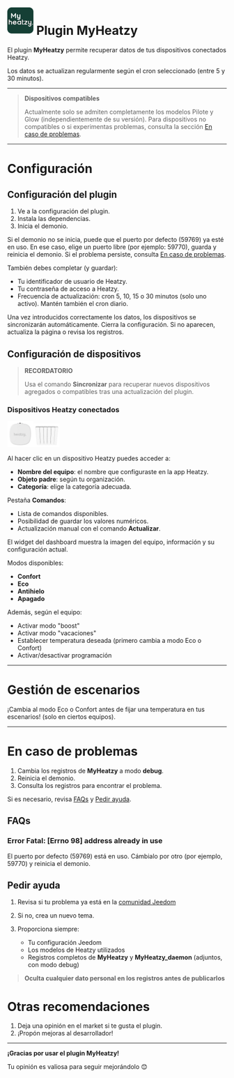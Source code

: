# <img src="../images/MyHeatzy_icon.png" width="60"/> Plugin MyHeatzy

El plugin **MyHeatzy** permite recuperar datos de tus dispositivos conectados Heatzy.

Los datos se actualizan regularmente según el cron seleccionado (entre 5 y 30 minutos).

---

> **Dispositivos compatibles**
>
> Actualmente solo se admiten completamente los modelos Pilote y Glow (independientemente de su versión).
> Para dispositivos no compatibles o si experimentas problemas, consulta la sección [En caso de problemas](#en-caso-de-problemas).

---

# Configuración

## Configuración del plugin

1. Ve a la configuración del plugin.
2. Instala las dependencias.
3. Inicia el demonio.

Si el demonio no se inicia, puede que el puerto por defecto (59769) ya esté en uso. En ese caso, elige un puerto libre (por ejemplo: 59770), guarda y reinicia el demonio. Si el problema persiste, consulta [En caso de problemas](#en-caso-de-problemas).

También debes completar (y guardar):
- Tu identificador de usuario de Heatzy.
- Tu contraseña de acceso a Heatzy.
- Frecuencia de actualización: cron 5, 10, 15 o 30 minutos (solo uno activo). Mantén también el cron diario.

Una vez introducidos correctamente los datos, los dispositivos se sincronizarán automáticamente. Cierra la configuración. Si no aparecen, actualiza la página o revisa los registros.

## Configuración de dispositivos

> **RECORDATORIO**
>
> Usa el comando **Sincronizar** para recuperar nuevos dispositivos agregados o compatibles tras una actualización del plugin.

### Dispositivos Heatzy conectados
<img src="../images/Pilote.png" width="60"/><img src="../images/Glow.png" width="60"/>

Al hacer clic en un dispositivo Heatzy puedes acceder a:

- **Nombre del equipo**: el nombre que configuraste en la app Heatzy.
- **Objeto padre**: según tu organización.
- **Categoría**: elige la categoría adecuada.

Pestaña **Comandos**:
- Lista de comandos disponibles.
- Posibilidad de guardar los valores numéricos.
- Actualización manual con el comando **Actualizar**.

El widget del dashboard muestra la imagen del equipo, información y su configuración actual.

Modos disponibles:
- **Confort**
- **Eco**
- **Antihielo**
- **Apagado**

Además, según el equipo:
- Activar modo "boost"
- Activar modo "vacaciones"
- Establecer temperatura deseada (primero cambia a modo Eco o Confort)
- Activar/desactivar programación

---

# Gestión de escenarios

¡Cambia al modo Eco o Confort antes de fijar una temperatura en tus escenarios! (solo en ciertos equipos).

---

# En caso de problemas

1. Cambia los registros de **MyHeatzy** a modo **debug**.
2. Reinicia el demonio.
3. Consulta los registros para encontrar el problema.

Si es necesario, revisa [FAQs](#faqs) y [Pedir ayuda](#pedir-ayuda).

## FAQs

### Error Fatal: [Errno 98] address already in use

El puerto por defecto (59769) está en uso. Cámbialo por otro (por ejemplo, 59770) y reinicia el demonio.

## Pedir ayuda

1. Revisa si tu problema ya está en la [comunidad Jeedom](https://community.jeedom.com/tag/plugin-myheatzy)

2. Si no, crea un nuevo tema.

3. Proporciona siempre:
   - Tu configuración Jeedom
   - Los modelos de Heatzy utilizados
   - Registros completos de **MyHeatzy** y **MyHeatzy_daemon** (adjuntos, con modo debug)

> **Oculta cualquier dato personal en los registros antes de publicarlos**

# Otras recomendaciones

1. Deja una opinión en el market si te gusta el plugin.
2. ¡Propón mejoras al desarrollador!

---

**¡Gracias por usar el plugin MyHeatzy!**

Tu opinión es valiosa para seguir mejorándolo 😊
